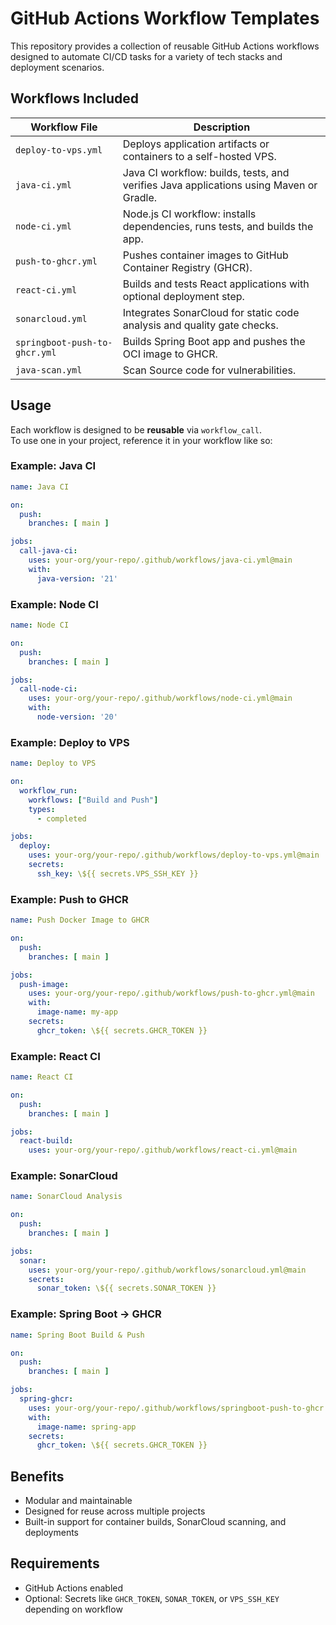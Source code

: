 # GitHub Actions Workflow Templates

This repository provides a collection of reusable GitHub Actions workflows designed to automate CI/CD tasks for a variety of tech stacks and deployment scenarios.

## Workflows Included

| Workflow File                  | Description                                                                 |
|-------------------------------|-----------------------------------------------------------------------------|
| `deploy-to-vps.yml`           | Deploys application artifacts or containers to a self-hosted VPS.                       |
| `java-ci.yml`                 | Java CI workflow: builds, tests, and verifies Java applications using Maven or Gradle.  |
| `node-ci.yml`                 | Node.js CI workflow: installs dependencies, runs tests, and builds the app. |
| `push-to-ghcr.yml`            | Pushes container images to GitHub Container Registry (GHCR).               |
| `react-ci.yml`                | Builds and tests React applications with optional deployment step.         |
| `sonarcloud.yml`              | Integrates SonarCloud for static code analysis and quality gate checks.    |
| `springboot-push-to-ghcr.yml` | Builds Spring Boot app and pushes the OCI image to GHCR.                   |
| `java-scan.yml`             | Scan Source code for vulnerabilities.                   |

## Usage

Each workflow is designed to be **reusable** via `workflow_call`.
<br>To use one in your project, reference it in your workflow like so:

### Example: Java CI
```yaml
name: Java CI

on:
  push:
    branches: [ main ]

jobs:
  call-java-ci:
    uses: your-org/your-repo/.github/workflows/java-ci.yml@main
    with:
      java-version: '21'
```

### Example: Node CI
```yaml
name: Node CI

on:
  push:
    branches: [ main ]

jobs:
  call-node-ci:
    uses: your-org/your-repo/.github/workflows/node-ci.yml@main
    with:
      node-version: '20'
```

### Example: Deploy to VPS
```yaml
name: Deploy to VPS

on:
  workflow_run:
    workflows: ["Build and Push"]
    types:
      - completed

jobs:
  deploy:
    uses: your-org/your-repo/.github/workflows/deploy-to-vps.yml@main
    secrets:
      ssh_key: \${{ secrets.VPS_SSH_KEY }}
```

### Example: Push to GHCR
```yaml
name: Push Docker Image to GHCR

on:
  push:
    branches: [ main ]

jobs:
  push-image:
    uses: your-org/your-repo/.github/workflows/push-to-ghcr.yml@main
    with:
      image-name: my-app
    secrets:
      ghcr_token: \${{ secrets.GHCR_TOKEN }}
```

### Example: React CI
```yaml
name: React CI

on:
  push:
    branches: [ main ]

jobs:
  react-build:
    uses: your-org/your-repo/.github/workflows/react-ci.yml@main
```

### Example: SonarCloud
```yaml
name: SonarCloud Analysis

on:
  push:
    branches: [ main ]

jobs:
  sonar:
    uses: your-org/your-repo/.github/workflows/sonarcloud.yml@main
    secrets:
      sonar_token: \${{ secrets.SONAR_TOKEN }}
```

### Example: Spring Boot → GHCR
```yaml
name: Spring Boot Build & Push

on:
  push:
    branches: [ main ]

jobs:
  spring-ghcr:
    uses: your-org/your-repo/.github/workflows/springboot-push-to-ghcr.yml@main
    with:
      image-name: spring-app
    secrets:
      ghcr_token: \${{ secrets.GHCR_TOKEN }}
```

## Benefits

- Modular and maintainable
- Designed for reuse across multiple projects
- Built-in support for container builds, SonarCloud scanning, and deployments

## Requirements

- GitHub Actions enabled
- Optional: Secrets like `GHCR_TOKEN`, `SONAR_TOKEN`, or `VPS_SSH_KEY` depending on workflow
